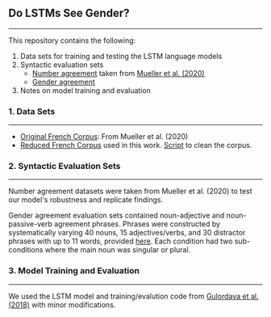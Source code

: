 
## Do LSTMs See Gender?
---
This repository contains the following:
1. Data sets for training and testing the LSTM language models
2. Syntactic evaluation sets 
    * [Number agreement](https://github.com/prisukumaran23/lstm_fr/tree/main/num_agr) taken from [Mueller et al. (2020)](https://aclanthology.org/2020.acl-main.490/)
    * [Gender agreement](https://github.com/prisukumaran23/lstm_fr/tree/main/testsets) 
3. Notes on model training and evaluation

### 1. Data Sets
---
* [Original French Corpus](https://github.com/prisukumaran23/lstm_fr/tree/main/data/original): From Mueller et al. (2020)
* [Reduced French Corpus](https://github.com/prisukumaran23/lstm_fr/tree/main/data) used in this work. [Script](https://github.com/prisukumaran23/lstm_fr/blob/main/make_clean_corpus.py) to clean the corpus. 

### 2. Syntactic Evaluation Sets
---
Number agreement datasets were taken from Mueller et al. (2020) to test our model's robustness and replicate findings.

Gender agreement evaluation sets contained noun-adjective and noun-passive-verb agreement phrases. Phrases were constructed by systematically varying 40 nouns, 15 adjectives/verbs, and 30
distractor phrases with up to 11 words, provided [here](https://github.com/prisukumaran23/lstm_fr/tree/main/utils_create). Each condition had two sub-conditions where the main noun was singular or plural. 

### 3. Model Training and Evaluation
---
We used the LSTM model and training/evalution code from [Gulordava et al. (2018)](https://github.com/facebookresearch/colorlessgreenRNNs) with minor modifications.
